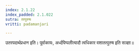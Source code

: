 ```yaml
---
index: 2.1.22
index_padded: 2.1.022
sutra: तत्पुरुषः
vritti: padamanjari

---
```

  उतरपदार्थप्रधान इति। पूर्वाकायः, अर्ध्दपिप्पलीत्यादौ त्वधिकार वशातत्पुरुष इति सञ्ज्ञा॥